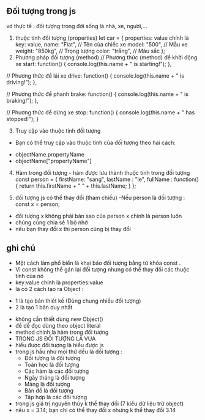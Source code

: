 ## Đối tượng trong js 
vd thực tế : đối tượng trong đời sống là nhà, xe, người,...
1) thuộc tính đối tượng (properties)
let car = {
  properties: value chính là key: value,
  name: "Fiat",          // Tên của chiếc xe
  model: "500",          // Mẫu xe
  weight: "850kg",       // Trọng lượng
  color: "trắng",        // Màu sắc
};
2) Phương pháp đối tượng (method)
  // Phương thức (method) để khởi động xe
  start: function() {
    console.log(this.name + " is starting!");
  },
  
  // Phương thức để lái xe
  drive: function() {
    console.log(this.name + " is driving!");
  },
  
  // Phương thức để phanh
  brake: function() {
    console.log(this.name + " is braking!");
  },
  
  // Phương thức để dừng xe
  stop: function() {
    console.log(this.name + " has stopped!");
  }

3) Truy cập vào thuộc tính đối tượng 
- Bạn có thể truy cập vào thuộc tính của đối tượng theo hai cách:
 + objectName.propertyName
 + objectName["propertyName"]

4) Hàm trong đối tượng - hàm được lưu thành thuộc tính trong đối tượng
const person = {
  firstName: "sang",
  lastName : "le",
  fullName : function() {
    return this.firstName + " " + this.lastName;
  }
};

5) đối tượng js có thể thay đổi (tham chiếu)
-Nếu person là đối tượng : 
  const x = person;
+ đối tượng x không phải bản sao của person x chính là person luôn 
+ chúng cùng chia sẻ 1 bộ nhớ
+ nếu bạn thay đổi x thì person cũng bị thay đổi

## ghi chú 
- Một cách làm phổ biến là khai báo đối tượng bằng từ khóa const .
- Vì const không thể gán lại đối tượng nhưng có thể thay đổi các thuộc tính của nó
- key:value chính là properties:value
- là có 2 cách tạo ra Object : 
 + 1 là tạo bản thiết kế (Dùng chung nhiều đối tượng)
 + 2 là tạo 1 bản duy nhất
- không cần thiết dùng new Object()
- để dễ đọc dùng theo object literal
- method chính là hàm trong đối tượng
- TRONG JS ĐỐI TƯỢNG LÀ VUA
- hiểu được đối tượng là hiểu được js
- trong js hầu như mọi thứ đều là đối tượng :
    + Đối tượng là đối tượng
    + Toán học là đối tượng
    + Các hàm là các đối tượng
    + Ngày tháng là đối tượng
    + Mảng là đối tượng
    + Bản đồ là đối tượng
    + Tập hợp là các đối tượng
- trong js giá trị nguyên thủy k thể thay đổi (7 kiểu dữ liệu trừ object)
- nếu x = 3.14; bạn chỉ có thể thay đổi x nhưng k thể thay đổi 3.14 
